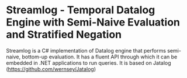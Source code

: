 # Streamlog - Temporal Datalog Engine with Semi-Naive Evaluation and Stratified Negation

Streamlog is a C# implementation of Datalog engine that performs semi-naive, bottom-up evaluation.
It has a fluent API through which it can be embedded in .NET applications to run queries.
It is based on Jatalog (https://github.com/wernsey/Jatalog)
